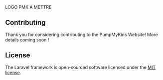 LOGO PMK A METTRE

## Contributing

Thank you for considering contributing to the PumpMyKins Website! More details coming soon !

## License

The Laravel framework is open-sourced software licensed under the [MIT license](https://opensource.org/licenses/MIT).
